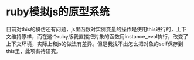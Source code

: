 ruby模拟js的原型系统
======

目前对this的模仿还有问题，js里函数对实例变量的操作是使用this进行的，上下文维持原样，而在这个ruby版我直接把对象的函数用instance_eval执行，改变了上下文环境，实际上和js的做法有差异。但是我找不出怎么把对象的self保存到this里，此项有待研究。